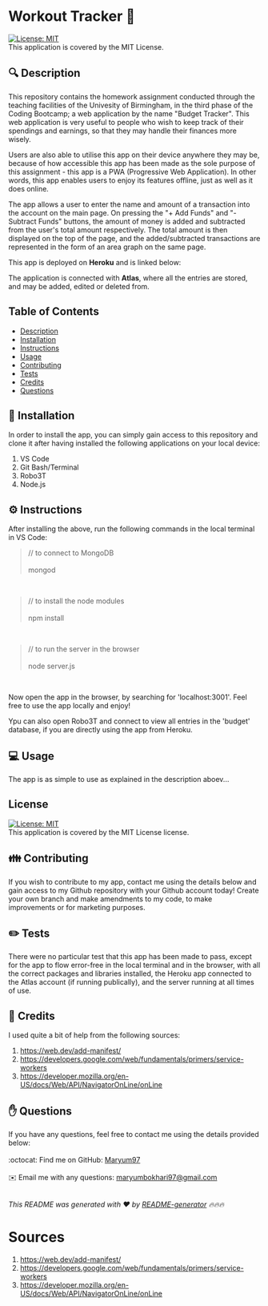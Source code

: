 <h1 style="align: center;">Workout Tracker 👋</h1>

[![License: MIT](https://img.shields.io/badge/License-MIT-yellow.svg)](https://opensource.org/licenses/MIT)
<br />
This application is covered by the MIT License.

## 🔍 Description
This repository contains the homework assignment conducted through the teaching facilities of the Univesity of Birmingham, in the third phase of the Coding Bootcamp; a web application by the name "Budget Tracker". This web application is very useful to people who wish to keep track of their spendings and earnings, so that they may handle their finances more wisely.

Users are also able to utilise this app on their device anywhere they may be, because of how accessible this app has been made as the sole purpose of this assignment - this app is a PWA (Progressive Web Application). In other words, this app enables users to enjoy its features offline, just as well as it does online.

The app allows a user to enter the name and amount of a transaction into the account on the main page. On pressing the "+ Add Funds" and "- Subtract Funds" buttons, the amount of money is added and subtracted from the user's total amount respectively. The total amount is then displayed on the top of the page, and the added/subtracted transactions are represented in the form of an area graph on the same page.

This app is deployed on <b>Heroku</b> and is linked below:

The application is connected with <b>Atlas</b>, where all the entries are stored, and may be added, edited or deleted from.

## Table of Contents
- [Description](#description)
- [Installation](#installation)
- [Instructions](#instructions)
- [Usage](#usage)
- [Contributing](#contributing)
- [Tests](#tests)
- [Credits](#credits)
- [Questions](#questions)

## 💾 Installation
In order to install the app, you can simply gain access to this repository and clone it after having installed the following applications on your local device:

1. VS Code
2. Git Bash/Terminal
3. Robo3T
4. Node.js

## ⚙️ Instructions
After installing the above, run the following commands in the local terminal in VS Code:

> // to connect to MongoDB
<br></br>
> mongod

<br>

> // to install the node modules
<br></br>
> npm install

<br>

> // to run the server in the browser 
<br></br>
> node server.js

<br>

Now open the app in the browser, by searching for 'localhost:3001'. Feel free to use the app locally and enjoy!

Ypu can also open Robo3T and connect to view all entries in the 'budget' database, if you are directly using the app from Heroku.

## 💻 Usage
The app is as simple to use as explained in the description aboev...

## License
[![License: MIT](https://img.shields.io/badge/License-MIT-yellow.svg)](https://opensource.org/licenses/MIT)
<br />
This application is covered by the MIT License license. 

## 👪 Contributing
If you wish to contribute to my app, contact me using the details below and gain access to my Github repository with your Github account today! Create your own branch and make amendments to my code, to make improvements or for marketing purposes.

## ✏️ Tests
There were no particular test that this app has been made to pass, except for the app to flow error-free in the local terminal and in the browser, with all the correct packages and libraries installed, the Heroku app connected to the Atlas account (if running publically), and the server running at all times of use.

## 💐 Credits
I used quite a bit of help from the following sources:

1. https://web.dev/add-manifest/
2. https://developers.google.com/web/fundamentals/primers/service-workers
3. https://developer.mozilla.org/en-US/docs/Web/API/NavigatorOnLine/onLine

## ✋ Questions
If you have any questions, feel free to contact me using the details provided below:<br />
<br />
:octocat: Find me on GitHub: [Maryum97](https://github.com/Maryum97)<br />
<br />
✉️ Email me with any questions: maryumbokhari97@gmail.com<br /><br />

_This README was generated with ❤️ by [README-generator](https://github.com/jpd61/README-generator) 🔥🔥🔥_
  


# Sources
1. https://web.dev/add-manifest/
2. https://developers.google.com/web/fundamentals/primers/service-workers
3. https://developer.mozilla.org/en-US/docs/Web/API/NavigatorOnLine/onLine